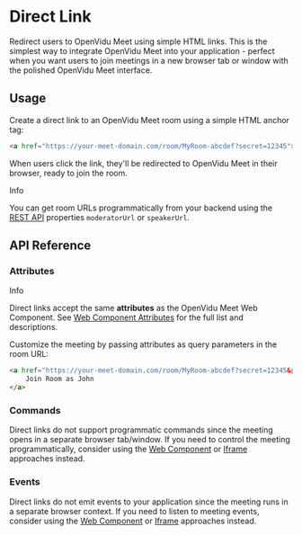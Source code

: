 # Direct Link

Redirect users to OpenVidu Meet using simple HTML links. This is the simplest way to integrate OpenVidu Meet into your application - perfect when you want users to join meetings in a new browser tab or window with the polished OpenVidu Meet interface.

## Usage

Create a direct link to an OpenVidu Meet room using a simple HTML anchor tag:

```html
<a href="https://your-meet-domain.com/room/MyRoom-abcdef?secret=12345">Join Room</a>
```

When users click the link, they'll be redirected to OpenVidu Meet in their browser, ready to join the room.

Info

You can get room URLs programmatically from your backend using the [REST API](../api.html#/schemas/MeetRoom) properties `moderatorUrl` or `speakerUrl`.

## API Reference

### Attributes

Info

Direct links accept the same **attributes** as the OpenVidu Meet Web Component. See [Web Component Attributes](../webcomponent/#attributes) for the full list and descriptions.

Customize the meeting by passing attributes as query parameters in the room URL:

```html
<a href="https://your-meet-domain.com/room/MyRoom-abcdef?secret=12345&participant-name=John&leave-redirect-url=https://meeting.end.url/">
    Join Room as John
</a>
```

### Commands

Direct links do not support programmatic commands since the meeting opens in a separate browser tab/window. If you need to control the meeting programmatically, consider using the [Web Component](../webcomponent/) or [Iframe](../iframe/) approaches instead.

### Events

Direct links do not emit events to your application since the meeting runs in a separate browser context. If you need to listen to meeting events, consider using the [Web Component](../webcomponent/) or [Iframe](../iframe/) approaches instead.
